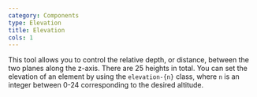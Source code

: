 ```yaml
---
category: Components
type: Elevation
title: Elevation
cols: 1
---
```


This tool allows you to control the relative depth, or distance, between the two planes along the z-axis. There are 25 heights in total. You can set the elevation of an element by using the `elevation-{n}` class, where `n` is an integer between 0-24 corresponding to the desired altitude.